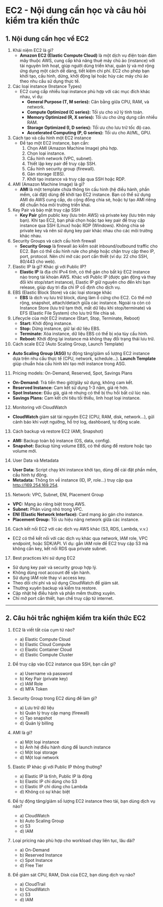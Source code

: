 # EC2 - Nội dung cần học và câu hỏi kiểm tra kiến thức

## 1. Nội dung cần học về EC2

1. Khái niệm EC2 là gì?
   - **Amazon EC2 (Elastic Compute Cloud)** là một dịch vụ điện toán đám mây thuộc AWS, cung cấp khả năng thuê máy chủ ảo (instance) với tài nguyên linh hoạt, giúp người dùng triển khai, quản lý và mở rộng ứng dụng một cách dễ dàng, tiết kiệm chi phí. EC2 cho phép bạn khởi tạo, cấu hình, dừng, khởi động lại hoặc hủy các máy chủ ảo theo nhu cầu sử dụng thực tế.
2. Các loại instance (Instance Types)
   - EC2 cung cấp nhiều loại instance phù hợp với các mục đích khác nhau, ví dụ:
     - **General Purpose (T, M series):** Cân bằng giữa CPU, RAM, và network.
     - **Compute Optimized (C series):** Tối ưu cho xử lý tính toán.
     - **Memory Optimized (R, X series):** Tối ưu cho ứng dụng cần nhiều RAM.
     - **Storage Optimized (I, D series):** Tối ưu cho lưu trữ tốc độ cao.
     - **Accelerated Computing (P, G series):** Tối ưu cho AI/ML, GPU.
3. Cách tạo và cấu hình một EC2 instance
   - Để tạo một EC2 instance, bạn cần:
     1. Chọn AMI (Amazon Machine Image) phù hợp.
     2. Chọn loại instance.
     3. Cấu hình network (VPC, subnet).
     4. Thiết lập key pair để truy cập SSH.
     5. Cấu hình security group (firewall).
     6. Gán storage (EBS).
     7. Khởi tạo instance và truy cập qua SSH hoặc RDP.
4. AMI (Amazon Machine Image) là gì?
   - **AMI** là một template chứa thông tin cấu hình (hệ điều hành, phần mềm, cài đặt) dùng để khởi tạo EC2 instance. Bạn có thể sử dụng AMI do AWS cung cấp, do cộng đồng chia sẻ, hoặc tự tạo AMI riêng để chuẩn hóa môi trường triển khai.
5. Key Pair và bảo mật truy cập SSH
   - **Key Pair** gồm public key (lưu trên AWS) và private key (lưu trên máy bạn). Khi tạo EC2, bạn phải chọn hoặc tạo key pair để truy cập instance qua SSH (Linux) hoặc RDP (Windows). Không chia sẻ private key và nên sử dụng key pair khác nhau cho các môi trường khác nhau.
6. Security Groups và cách cấu hình firewall
   - **Security Group** là firewall ảo kiểm soát inbound/outbound traffic cho EC2. Bạn có thể cấu hình rule cho phép hoặc chặn truy cập theo IP, port, protocol. Nên chỉ mở các port cần thiết (ví dụ: 22 cho SSH, 80/443 cho web).
7. Elastic IP là gì? Khác gì với Public IP?
   - **Elastic IP** là địa chỉ IPv4 tĩnh, có thể gán cho bất kỳ EC2 instance nào trong tài khoản AWS. Khác với Public IP (được gán động và thay đổi khi stop/start instance), Elastic IP giữ nguyên cho đến khi bạn release, giúp duy trì địa chỉ IP cố định cho dịch vụ.
8. EBS (Elastic Block Store) và các loại storage khác
   - **EBS** là dịch vụ lưu trữ block, dùng làm ổ cứng cho EC2. Có thể mở rộng, snapshot, attach/detach giữa các instance. Ngoài ra còn có Instance Store (lưu trữ tạm thời, mất dữ liệu khi stop/terminate) và EFS (Elastic File System) cho lưu trữ file chia sẻ.
9. Lifecycle của một EC2 instance (Start, Stop, Terminate, Reboot)
   - **Start:** Khởi động instance.
   - **Stop:** Dừng instance, giữ lại dữ liệu EBS.
   - **Terminate:** Xóa instance, dữ liệu EBS có thể bị xóa tùy cấu hình.
   - **Reboot:** Khởi động lại instance mà không thay đổi trạng thái lưu trữ.
10. Cách scale EC2 (Auto Scaling Group, Launch Template)
   - **Auto Scaling Group (ASG)** tự động tăng/giảm số lượng EC2 instance dựa trên nhu cầu thực tế (CPU, network, schedule...). **Launch Template** giúp chuẩn hóa cấu hình khi tạo mới instance trong ASG.
11. Pricing models: On-Demand, Reserved, Spot, Savings Plans
   - **On-Demand:** Trả tiền theo giờ/giây sử dụng, không cam kết.
   - **Reserved Instance:** Cam kết sử dụng 1-3 năm, giá rẻ hơn.
   - **Spot Instance:** Đấu giá, giá rẻ nhưng có thể bị thu hồi bất cứ lúc nào.
   - **Savings Plans:** Cam kết chi tiêu tối thiểu, linh hoạt loại instance.
12. Monitoring với CloudWatch
   - **CloudWatch** giám sát tài nguyên EC2 (CPU, RAM, disk, network...), gửi cảnh báo khi vượt ngưỡng, hỗ trợ log, dashboard, tự động scale.
13. Cách backup và restore EC2 (AMI, Snapshot)
   - **AMI:** Backup toàn bộ instance (OS, data, config).
   - **Snapshot:** Backup từng volume EBS, có thể dùng để restore hoặc tạo volume mới.
14. User Data và Metadata
   - **User Data:** Script chạy khi instance khởi tạo, dùng để cài đặt phần mềm, cấu hình tự động.
   - **Metadata:** Thông tin về instance (ID, IP, role...) truy cập qua http://169.254.169.254.
15. Network: VPC, Subnet, ENI, Placement Group
   - **VPC:** Mạng ảo riêng biệt trong AWS.
   - **Subnet:** Phân vùng nhỏ trong VPC.
   - **ENI (Elastic Network Interface):** Card mạng ảo gán cho instance.
   - **Placement Group:** Tối ưu hiệu năng network giữa các instance.
16. Cách kết nối EC2 với các dịch vụ AWS khác (S3, RDS, Lambda, v.v.)
   - EC2 có thể kết nối với các dịch vụ khác qua network, IAM role, VPC endpoint, hoặc SDK/API. Ví dụ: gắn IAM role để EC2 truy cập S3 mà không cần key, kết nối RDS qua private subnet.
17. Best practices khi sử dụng EC2
   - Sử dụng key pair và security group hợp lý.
   - Không dùng root account để vận hành.
   - Sử dụng IAM role thay vì access key.
   - Theo dõi chi phí và sử dụng CloudWatch để giám sát.
   - Thường xuyên backup và kiểm tra restore.
   - Cập nhật hệ điều hành và phần mềm thường xuyên.
   - Chỉ mở port cần thiết, hạn chế truy cập từ internet.

---

## 2. Câu hỏi trắc nghiệm kiểm tra kiến thức EC2

1. EC2 là viết tắt của cụm từ nào?
   - a) Elastic Compute Cloud
   - b) Elastic Cloud Compute
   - c) Elastic Container Cloud
   - d) Elastic Compute Cluster

2. Để truy cập vào EC2 instance qua SSH, bạn cần gì?
   - a) Username và password
   - b) Key Pair (private key)
   - c) IAM Role
   - d) MFA Token

3. Security Group trong EC2 dùng để làm gì?
   - a) Lưu trữ dữ liệu
   - b) Quản lý truy cập mạng (firewall)
   - c) Tạo snapshot
   - d) Quản lý billing

4. AMI là gì?
   - a) Một loại instance
   - b) Ảnh hệ điều hành dùng để launch instance
   - c) Một loại storage
   - d) Một loại network

5. Elastic IP khác gì với Public IP thông thường?
   - a) Elastic IP là tĩnh, Public IP là động
   - b) Elastic IP chỉ dùng cho S3
   - c) Elastic IP chỉ dùng cho Lambda
   - d) Không có sự khác biệt

6. Để tự động tăng/giảm số lượng EC2 instance theo tải, bạn dùng dịch vụ nào?
   - a) CloudWatch
   - b) Auto Scaling Group
   - c) S3
   - d) IAM

7. Loại pricing nào phù hợp cho workload chạy liên tục, lâu dài?
   - a) On-Demand
   - b) Reserved Instance
   - c) Spot Instance
   - d) Free Tier

8. Để giám sát CPU, RAM, Disk của EC2, bạn dùng dịch vụ nào?
   - a) CloudTrail
   - b) CloudWatch
   - c) S3
   - d) IAM

